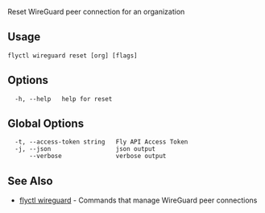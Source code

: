 Reset WireGuard peer connection for an organization

## Usage
~~~
flyctl wireguard reset [org] [flags]
~~~

## Options

~~~
  -h, --help   help for reset
~~~

## Global Options

~~~
  -t, --access-token string   Fly API Access Token
  -j, --json                  json output
      --verbose               verbose output
~~~

## See Also

* [flyctl wireguard](/docs/flyctl/wireguard/)	 - Commands that manage WireGuard peer connections

